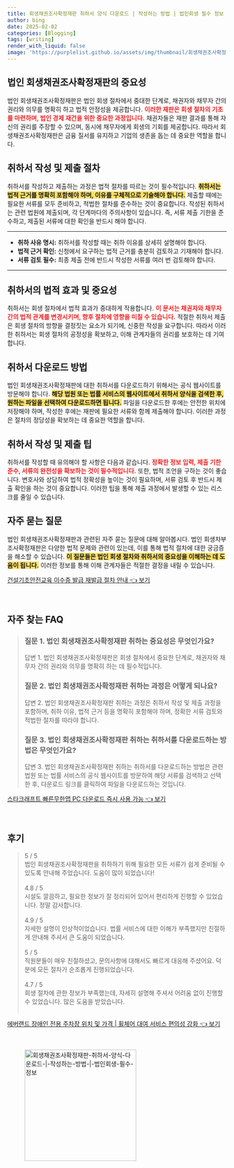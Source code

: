 ```yaml
---
title: 회생채권조사확정재판 취하서 양식 다운로드 | 작성하는 방법 | 법인회생 필수 정보
author: bing
date: 2025-02-02
categories: [Blogging]
tags: [writing]
render_with_liquid: false
image: 'https://purplelist.github.io/assets/img/thumbnail/회생채권조사확정재판-취하서-양식-다운로드-|-작성하는-방법-|-법인회생-필수-정보.webp'
---
```



<h2 id='법인 회생채권조사확정재판의 중요성'>법인 회생채권조사확정재판의 중요성</h2>

<p>법인 회생채권조사확정재판은 법인 회생 절차에서 중대한 단계로, 채권자와 채무자 간의 권리와 의무를 명확히 하고 법적 안정성을 제공합니다. <b><span style="color: #ee2323;">이러한 재판은 회생 절차의 기초를 마련하며, 법인 경제 재건을 위한 중요한 과정입니다.</span></b> 채권자들은 재판 결과를 통해 자신의 권리를 주장할 수 있으며, 동시에 채무자에게 회생의 기회를 제공합니다. 따라서 회생채권조사확정재판은 금융 질서를 유지하고 기업의 생존을 돕는 데 중요한 역할을 합니다.</p>

<h2 id='취하서 작성 및 제출 절차'>취하서 작성 및 제출 절차</h2>

<p>취하서를 작성하고 제출하는 과정은 법적 절차를 따르는 것이 필수적입니다. <b><span style="background-color: #ffe066;">취하서는 법적 근거를 명확히 포함해야 하며, 이유를 구체적으로 기술해야 합니다.</span></b> 제출할 때에는 필요한 서류를 모두 준비하고, 적법한 절차를 준수하는 것이 중요합니다. 작성된 취하서는 관련 법원에 제출되며, 각 단계마다의 주의사항이 있습니다. 즉, 서류 제출 기한을 준수하고, 제출된 서류에 대한 확인을 반드시 해야 합니다.</p>

<hr />

<ul>
    <li><b>취하 사유 명시:</b> 취하서를 작성할 때는 취하 이유를 상세히 설명해야 합니다.</li>
    <li><b>법적 근거 확인:</b> 신청에서 요구하는 법적 근거를 충분히 검토하고 기재해야 합니다.</li>
    <li><b>서류 검토 필수:</b> 최종 제출 전에 반드시 작성한 서류를 여러 번 검토해야 합니다.</li>
</ul>

<hr />

<h2 id='취하서의 법적 효과 및 중요성'>취하서의 법적 효과 및 중요성</h2>

<p>취하서는 회생 절차에서 법적 효과가 중대하게 작용합니다. <b><span style="color: #ee2323;">이 문서는 채권자와 채무자 간의 법적 관계를 변경시키며, 향후 절차에 영향을 미칠 수 있습니다.</span></b> 적절한 취하서 제출은 회생 절차의 방향을 결정짓는 요소가 되기에, 신중한 작성을 요구합니다. 따라서 이러한 취하서는 회생 절차의 공정성을 확보하고, 이해 관계자들의 권리를 보호하는 데 기여합니다.</p>

<h2 id='취하서 다운로드 방법'>취하서 다운로드 방법</h2>

<p>법인 회생채권조사확정재판에 대한 취하서를 다운로드하기 위해서는 공식 웹사이트를 방문해야 합니다. <b><span style="background-color: #ffe066;">해당 법원 또는 법률 서비스의 웹사이트에서 취하서 양식을 검색한 후, 원하는 파일을 선택하여 다운로드하면 됩니다.</span></b> 파일을 다운로드한 후에는 안전한 위치에 저장해야 하며, 작성한 후에는 재판에 필요한 서류와 함께 제출해야 합니다. 이러한 과정은 절차의 정당성을 확보하는 데 중요한 역할을 합니다.</p>

<h2 id='취하서 작성 및 제출 팁'>취하서 작성 및 제출 팁</h2>

<p>취하서를 작성할 때 유의해야 할 사항은 다음과 같습니다. <b><span style="color: #ee2323;">정확한 정보 입력, 제출 기한 준수, 서류의 완전성을 확보하는 것이 필수적입니다.</span></b> 또한, 법적 조언을 구하는 것이 좋습니다. 변호사와 상담하여 법적 정확성을 높이는 것이 필요하며, 서류 검토 후 반드시 제출 확인을 하는 것이 중요합니다. 이러한 팁을 통해 제출 과정에서 발생할 수 있는 리스크를 줄일 수 있습니다.</p>

<h2 id='자주 묻는 질문'>자주 묻는 질문</h2>

<p>법인 회생채권조사확정재판과 관련된 자주 묻는 질문에 대해 알아봅시다. 법인 회생차부조사확정재판은 다양한 법적 문제와 관련이 있는데, 이를 통해 법적 절차에 대한 궁금증을 해소할 수 있습니다. <b><span style="background-color: #ffe066;">이 질문들은 법인 회생 절차와 취하서의 중요성을 이해하는 데 도움이 됩니다.</span></b> 이러한 정보를 통해 이해 관계자들은 적절한 결정을 내릴 수 있습니다.</p>


<p><a class="click-button" title="건설기초안전교육 이수증 발급 재발급 절차 안내" href="https://purplelist.github.io/posts/%EA%B1%B4%EC%84%A4%EA%B8%B0%EC%B4%88%EC%95%88%EC%A0%84%EA%B5%90%EC%9C%A1-%EC%9D%B4%EC%88%98%EC%A6%9D-%EB%B0%9C%EA%B8%89-%EC%9E%AC%EB%B0%9C%EA%B8%89-%EC%A0%88%EC%B0%A8-%EC%95%88%EB%82%B4/" rel="dofollow">건설기초안전교육 이수증 발급 재발급 절차 안내 👈 보기</a></p><br>
<h2 id='자주_찾는_FAQ'>자주 찾는 FAQ</h2>
<div itemscope="" itemtype="https://schema.org/FAQPage"> 
<blockquote> 
<div itemscope="" itemprop="mainEntity" itemtype="https://schema.org/Question"> 
<h3 itemprop="name">질문 1. 법인 회생채권조사확정재판 취하는 중요성은 무엇인가요?</h3> 
<div itemscope="" itemprop="acceptedAnswer" itemtype="https://schema.org/Answer"> 
<span itemprop="text"> 
<p>답변 1. 법인 회생채권조사확정재판은 회생 절차에서 중요한 단계로, 채권자와 채무자 간의 권리와 의무를 명확히 하는 데 필수적입니다.</p> 
</span> 
</div> 
</div> 
<div itemscope="" itemprop="mainEntity" itemtype="https://schema.org/Question"> 
<h3 itemprop="name">질문 2. 법인 회생채권조사확정재판 취하는 과정은 어떻게 되나요?</h3> 
<div itemscope="" itemprop="acceptedAnswer" itemtype="https://schema.org/Answer"> 
<span itemprop="text"> 
<p>답변 2. 법인 회생채권조사확정재판 취하는 과정은 취하서 작성 및 제출 과정을 포함하며, 취하 이유, 법적 근거 등을 명확히 포함해야 하며, 정확한 서류 검토와 적법한 절차를 따라야 합니다.</p> 
</span> 
</div> 
</div> 
<div itemscope="" itemprop="mainEntity" itemtype="https://schema.org/Question"> 
<h3 itemprop="name">질문 3. 법인 회생채권조사확정재판 취하는 취하서를 다운로드하는 방법은 무엇인가요?</h3> 
<div itemscope="" itemprop="acceptedAnswer" itemtype="https://schema.org/Answer"> 
<span itemprop="text"> 
<p>답변 3. 법인 회생채권조사확정재판 취하는 취하서를 다운로드하는 방법은 관련 법원 또는 법률 서비스의 공식 웹사이트를 방문하여 해당 서류를 검색하고 선택한 후, 다운로드 링크를 클릭하여 파일을 다운로드하는 것입니다.</p> 
</span> 
</div> 
</div> 
</blockquote> 
</div>
<p><a class="click-button" title="스타크래프트 빠른무한맵 PC 다운로드 즉시 사용 가능" href="https://purplelist.github.io/posts/%EC%8A%A4%ED%83%80%ED%81%AC%EB%9E%98%ED%94%84%ED%8A%B8-%EB%B9%A0%EB%A5%B8%EB%AC%B4%ED%95%9C%EB%A7%B5-PC-%EB%8B%A4%EC%9A%B4%EB%A1%9C%EB%93%9C-%EC%A6%89%EC%8B%9C-%EC%82%AC%EC%9A%A9-%EA%B0%80%EB%8A%A5/" rel="dofollow">스타크래프트 빠른무한맵 PC 다운로드 즉시 사용 가능 👈 보기</a></p><br>
<h2 id='후기'>후기</h2>
<div itemscope itemtype="https://schema.org/Product">
  <blockquote>
  <div itemprop="review" itemscope itemtype="https://schema.org/Review">
      <div itemprop="reviewRating" itemscope itemtype="https://schema.org/Rating"> <span itemprop="ratingValue">5</span> / <span itemprop="bestRating">5</span> </div>
      <span itemprop="reviewBody">법인 회생채권조사확정재판을 취하하기 위해 필요한 모든 서류가 쉽게 준비될 수 있도록 안내해 주었습니다. 도움이 많이 되었습니다!</span>
  </div>
  <br>
  <div itemprop="review" itemscope itemtype="https://schema.org/Review">
      <div itemprop="reviewRating" itemscope itemtype="https://schema.org/Rating"> <span itemprop="ratingValue">4.8</span> / <span itemprop="bestRating">5</span> </div>
      <span itemprop="reviewBody">시설도 깔끔하고, 필요한 정보가 잘 정리되어 있어서 편리하게 진행할 수 있었습니다. 정말 감사합니다.</span>
  </div>
  <br>
  <div itemprop="review" itemscope itemtype="https://schema.org/Review">
      <div itemprop="reviewRating" itemscope itemtype="https://schema.org/Rating"> <span itemprop="ratingValue">4.9</span> / <span itemprop="bestRating">5</span> </div>
      <span itemprop="reviewBody">자세한 설명이 인상적이었습니다. 법률 서비스에 대한 이해가 부족했지만 친절하게 안내해 주셔서 큰 도움이 되었습니다.</span>
  </div>
  <br>
  <div itemprop="review" itemscope itemtype="https://schema.org/Review">
      <div itemprop="reviewRating" itemscope itemtype="https://schema.org/Rating"> <span itemprop="ratingValue">5</span> / <span itemprop="bestRating">5</span> </div>
      <span itemprop="reviewBody">직원분들이 매우 친절하셨고, 문의사항에 대해서도 빠르게 대응해 주셨어요. 덕분에 모든 절차가 순조롭게 진행되었습니다.</span>
  </div>
  <br>
  <div itemprop="review" itemscope itemtype="https://schema.org/Review">
      <div itemprop="reviewRating" itemscope itemtype="https://schema.org/Rating"> <span itemprop="ratingValue">4.7</span> / <span itemprop="bestRating">5</span> </div>
      <span itemprop="reviewBody">회생 절차에 관한 정보가 부족했는데, 자세히 설명해 주셔서 어려움 없이 진행할 수 있었습니다. 많은 도움을 받았습니다.</span>
  </div>
  <br>
  </blockquote>
</div>
<p><a class="click-button" title="에버랜드 장애인 전용 주차장 위치 및 가격 | 휠체어 대여 서비스 편의성 강화" href="https://purplelist.github.io/posts/%EC%97%90%EB%B2%84%EB%9E%9C%EB%93%9C-%EC%9E%A5%EC%95%A0%EC%9D%B8-%EC%A0%84%EC%9A%A9-%EC%A3%BC%EC%B0%A8%EC%9E%A5-%EC%9C%84%EC%B9%98-%EB%B0%8F-%EA%B0%80%EA%B2%A9-%ED%9C%A0%EC%B2%B4%EC%96%B4-%EB%8C%80%EC%97%AC-%EC%84%9C%EB%B9%84%EC%8A%A4-%ED%8E%B8%EC%9D%98%EC%84%B1-%EA%B0%95%ED%99%94/" rel="dofollow">에버랜드 장애인 전용 주차장 위치 및 가격 | 휠체어 대여 서비스 편의성 강화 👈 보기</a></p><br>
<figure class="image"><img src="https://purplelist.github.io/assets/img/thumbnail/회생채권조사확정재판-취하서-양식-다운로드-|-작성하는-방법-|-법인회생-필수-정보.webp" alt="회생채권조사확정재판-취하서-양식-다운로드-|-작성하는-방법-|-법인회생-필수-정보" width="256" height="256"></figure>